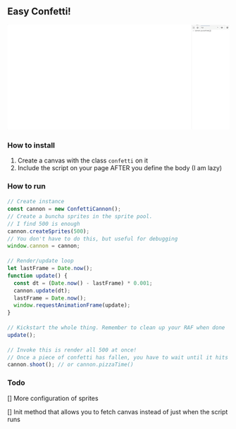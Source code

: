 ## Easy Confetti!

![It's Pizza Time!](./pizza-time.gif)

### How to install

1. Create a canvas with the class `confetti` on it
2. Include the script on your page AFTER you define the body (I am lazy)

### How to run

```js
// Create instance
const cannon = new ConfettiCannon();
// Create a buncha sprites in the sprite pool.
// I find 500 is enough
cannon.createSprites(500);
// You don't have to do this, but useful for debugging
window.cannon = cannon;

// Render/update loop
let lastFrame = Date.now();
function update() {
  const dt = (Date.now() - lastFrame) * 0.001;
  cannon.update(dt);
  lastFrame = Date.now();
  window.requestAnimationFrame(update);
}

// Kickstart the whole thing. Remember to clean up your RAF when done
update();

// Invoke this is render all 500 at once!
// Once a piece of confetti has fallen, you have to wait until it hits the ground to shoot more.
cannon.shoot(); // or cannon.pizzaTime()
```

### Todo

[] More configuration of sprites

[] Init method that allows you to fetch canvas instead of just when the script runs
